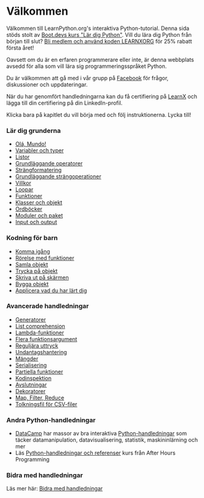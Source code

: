 # Välkommen

Välkommen till LearnPython.org's interaktiva Python-tutorial. Denna sida stöds stolt av [Boot.devs kurs "Lär dig Python"](https://www.boot.dev/courses/learn-python?promo=LEARNXORG). Vill du lära dig Python från början till slut? [Bli medlem och använd koden LEARNXORG](https://www.boot.dev/pricing?promo=LEARNXORG) för 25% rabatt första året!

Oavsett om du är en erfaren programmerare eller inte, är denna webbplats avsedd för alla som vill lära sig programmeringsspråket Python.<br>

Du är välkommen att gå med i vår grupp på <a href="http://www.facebook.com/groups/180708015327157/">Facebook</a> för frågor, diskussioner och uppdateringar.

När du har genomfört handledningarna kan du få certifiering på [LearnX](https://www.learnx.org) och lägga till din certifiering på din LinkedIn-profil.

Klicka bara på kapitlet du vill börja med och följ instruktionerna. Lycka till!<br>


### Lär dig grunderna

- [Olá, Mundo!](Hello,%20World!)
- [Variabler och typer](Variables%20and%20Types)
- [Listor](Lists)
- [Grundläggande operatorer](Basic%20Operators)
- [Strängformatering](String%20Formatting)
- [Grundläggande strängoperationer](Basic%20String%20Operations)
- [Villkor](Conditions)
- [Loopar](Loops)
- [Funktioner](Functions)
- [Klasser och objekt](Classes%20and%20Objects)
- [Ordböcker](Dictionaries)
- [Moduler och paket](Modules%20and%20Packages)
- [Input och output](Input%20and%20Output)


### Kodning för barn
- [Komma igång](https://codingforkids.io/play/python/intro-level1)
- [Rörelse med funktioner](https://codingforkids.io/play/python/intro-level2)
- [Samla objekt](https://codingforkids.io/play/python/intro-level3)
- [Trycka på objekt](https://codingforkids.io/play/python/intro-level4)
- [Skriva ut på skärmen](https://codingforkids.io/play/python/intro-level5)
- [Bygga objekt](https://codingforkids.io/play/python/intro-level6)
- [Applicera vad du har lärt dig](https://codingforkids.io/play/python/intro-level7)


### Avancerade handledningar

- [Generatorer](Generators)
- [List comprehension](List%20Comprehensions)
- [Lambda-funktioner](Lambda%20functions)
- [Flera funktionsargument](Multiple%20Function%20Arguments)
- [Reguljära uttryck](Regular%20Expressions)
- [Undantagshantering](Exception%20Handling)
- [Mängder](Sets)
- [Serialisering](Serialization)
- [Partiella funktioner](Partial%20functions)
- [Kodinspektion](Code%20Introspection)
- [Avslutningar](Closures)
- [Dekoratorer](Decorators)
- [Map, Filter, Reduce](Map,%20Filter,%20Reduce)
- [Tolkningsfil för CSV-filer](Parsing%20CSV%20Files)

### Andra Python-handledningar

- [DataCamp](https://datacamp.pxf.io/c/67577/1012793/13294?sharedId=learnpython.org) har massor av bra interaktiva [Python-handledningar](https://datacamp.pxf.io/c/67577/1012793/13294?sharedId=learnpython.org) som täcker datamanipulation, datavisualisering, statistik, maskininlärning och mer
- Läs [Python-handledningar och referenser](http://www.afterhoursprogramming.com/index.php?article=181) kurs från After Hours Programming

### Bidra med handledningar

Läs mer här: [Bidra med handledningar](Contributing%20Tutorials)